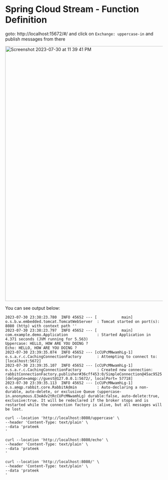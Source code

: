 # Spring Cloud Stream - Function Definition


goto: http://localhost:15672/#/ and click on `Exchange: uppercase-in` and publish messages from there

<img width="815" alt="Screenshot 2023-07-30 at 11 39 41 PM" src="https://github.com/javaHelper/spring-cloud-stream-self-learning/assets/54174687/cac4be19-7564-42a4-a8d9-7d1bbf932ebc">

You can see output below:

```
2023-07-30 23:38:23.780  INFO 45652 --- [           main] o.s.b.w.embedded.tomcat.TomcatWebServer  : Tomcat started on port(s): 8080 (http) with context path ''
2023-07-30 23:38:23.797  INFO 45652 --- [           main] com.example.demo.Application             : Started Application in 4.371 seconds (JVM running for 5.563)
Uppercase: HELLO, HOW ARE YOU DOING ?
Echo: HELLO, HOW ARE YOU DOING ?
2023-07-30 23:39:35.074  INFO 45652 --- [cCUPcMNwamhLg-1] o.s.a.r.c.CachingConnectionFactory       : Attempting to connect to: [localhost:5672]
2023-07-30 23:39:35.107  INFO 45652 --- [cCUPcMNwamhLg-1] o.s.a.r.c.CachingConnectionFactory       : Created new connection: rabbitConnectionFactory.publisher#36cff453:0/SimpleConnection@45ac9525 [delegate=amqp://guest@127.0.0.1:5672/, localPort= 57718]
2023-07-30 23:39:35.113  INFO 45652 --- [cCUPcMNwamhLg-1] o.s.amqp.rabbit.core.RabbitAdmin         : Auto-declaring a non-durable, auto-delete, or exclusive Queue (uppercase-in.anonymous.E3eAdv2tRcCUPcMNwamhLg) durable:false, auto-delete:true, exclusive:true. It will be redeclared if the broker stops and is restarted while the connection factory is alive, but all messages will be lost.

```


```
curl --location 'http://localhost:8080/uppercase' \
--header 'Content-Type: text/plain' \
--data 'prateek
'
```



```
curl --location 'http://localhost:8080/echo' \
--header 'Content-Type: text/plain' \
--data 'prateek
'
```


```
curl --location 'http://localhost:8080/' \
--header 'Content-Type: text/plain' \
--data 'prateek
'
```
